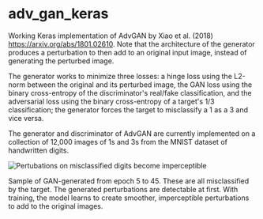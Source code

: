 # adv_gan_keras

Working Keras implementation of AdvGAN by Xiao et al. (2018) https://arxiv.org/abs/1801.02610.
Note that the architecture of the generator produces a perturbation to then add to an original input image, instead of generating the perturbed image.

The generator works to minimize three losses: a hinge loss using the L2-norm between the original and its perturbed image, the GAN loss using the binary cross-entropy of the discriminator's real/fake classification, and the adversarial loss using the binary cross-entropy of a target's 1/3 classification; the generator forces the target to misclassify a 1 as a 3 and vice versa.

The generator and discriminator of AdvGAN are currently implemented on a collection of 12,000 images of 1s and 3s from the MNIST dataset of handwritten digits.

![Pertubations on misclassified digits become imperceptible](https://raw.githubusercontent.com/niharikajainn/adv_gan_keras/master/45_epochs_perturbations.gif)

Sample of GAN-generated from epoch 5 to 45. These are all misclassified by the target. The generated perturbations are detectable at first. With training, the model learns to create smoother, imperceptible perturbations to add to the original images.
